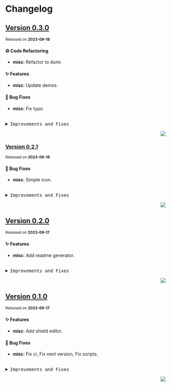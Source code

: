 <a name="readme-top"></a>

# Changelog

## [Version 0.3.0](https://github.com/lobehub/lobe-readme-wizard/compare/v0.2.1...v0.3.0)

<sup>Released on **2023-09-18**</sup>

#### ♻ Code Refactoring

- **misc**: Refactor to dumi.

#### ✨ Features

- **misc**: Update demos.

#### 🐛 Bug Fixes

- **misc**: Fix typo.

<br/>

<details>
<summary><kbd>Improvements and Fixes</kbd></summary>

#### Code refactoring

- **misc**: Refactor to dumi ([ee3cd5f](https://github.com/lobehub/lobe-readme-wizard/commit/ee3cd5f))

#### What's improved

- **misc**: Update demos ([1515782](https://github.com/lobehub/lobe-readme-wizard/commit/1515782))

#### What's fixed

- **misc**: Fix typo ([d0e4c08](https://github.com/lobehub/lobe-readme-wizard/commit/d0e4c08))

</details>

<div align="right">

[![](https://img.shields.io/badge/-BACK_TO_TOP-151515?style=flat-square)](#readme-top)

</div>

### [Version 0.2.1](https://github.com/lobehub/lobe-readme-generator/compare/v0.2.0...v0.2.1)

<sup>Released on **2023-09-18**</sup>

#### 🐛 Bug Fixes

- **misc**: Simple icon.

<br/>

<details>
<summary><kbd>Improvements and Fixes</kbd></summary>

#### What's fixed

- **misc**: Simple icon ([0bb612c](https://github.com/lobehub/lobe-readme-generator/commit/0bb612c))

</details>

<div align="right">

[![](https://img.shields.io/badge/-BACK_TO_TOP-151515?style=flat-square)](#readme-top)

</div>

## [Version 0.2.0](https://github.com/lobehub/lobe-readme-generator/compare/v0.1.0...v0.2.0)

<sup>Released on **2023-09-17**</sup>

#### ✨ Features

- **misc**: Add readme generator.

<br/>

<details>
<summary><kbd>Improvements and Fixes</kbd></summary>

#### What's improved

- **misc**: Add readme generator ([aad748d](https://github.com/lobehub/lobe-readme-generator/commit/aad748d))

</details>

<div align="right">

[![](https://img.shields.io/badge/-BACK_TO_TOP-151515?style=flat-square)](#readme-top)

</div>

## [Version 0.1.0](https://github.com/lobehub/lobe-readme-generator/compare/v0.0.1...v0.1.0)

<sup>Released on **2023-09-17**</sup>

#### ✨ Features

- **misc**: Add shield editor.

#### 🐛 Bug Fixes

- **misc**: Fix ci, Fix next version, Fix scripts.

<br/>

<details>
<summary><kbd>Improvements and Fixes</kbd></summary>

#### What's improved

- **misc**: Add shield editor ([0102c80](https://github.com/lobehub/lobe-readme-generator/commit/0102c80))

#### What's fixed

- **misc**: Fix ci ([1b3d3eb](https://github.com/lobehub/lobe-readme-generator/commit/1b3d3eb))
- **misc**: Fix next version ([b8e3e7f](https://github.com/lobehub/lobe-readme-generator/commit/b8e3e7f))
- **misc**: Fix scripts ([dea5c8c](https://github.com/lobehub/lobe-readme-generator/commit/dea5c8c))

</details>

<div align="right">

[![](https://img.shields.io/badge/-BACK_TO_TOP-151515?style=flat-square)](#readme-top)

</div>
